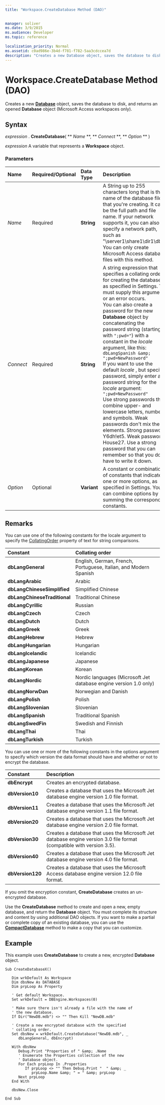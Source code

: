```yaml
---
title: "Workspace.CreateDatabase Method (DAO)"
 
 
manager: soliver
ms.date: 3/9/2015
ms.audience: Developer
ms.topic: reference
  
localization_priority: Normal
ms.assetid: c0ad986e-3b4d-f781-f782-5aa3cdccea7d
description: "Creates a new Database object, saves the database to disk, and returns an opened Database object (Microsoft Access workspaces only)."
---
```


# Workspace.CreateDatabase Method (DAO)

Creates a new **[Database](database-object-dao.md)** object, saves the database to disk, and returns an opened **Database** object (Microsoft Access workspaces only). 
  
## Syntax

 *expression*  . **CreateDatabase**( ** *Name* **, ** *Connect* **, ** *Option* ** ) 
  
 *expression*  A variable that represents a **Workspace** object. 
  
### Parameters

|**Name**|**Required/Optional**|**Data Type**|**Description**|
|:-----|:-----|:-----|:-----|
| _Name_ <br/> |Required  <br/> |**String** <br/> |A String up to 255 characters long that is the name of the database file that you're creating. It can be the full path and file name. If your network supports it, you can also specify a network path, such as "\\server1\share1\dir1\db1". You can only create Microsoft Access database files with this method.  <br/> |
| _Connect_ <br/> |Required  <br/> |**String** <br/> | A string expression that specifies a collating order for creating the database, as specified in Settings. You must supply this argument or an error occurs.  <br/>  You can also create a password for the new **Database** object by concatenating the password string (starting with  `";pwd="`) with a constant in the  *locale*  argument, like this:  <br/>  `dbLangSpanish &amp; ";pwd=NewPassword"` <br/>  If you want to use the default  *locale*  , but specify a password, simply enter a password string for the  *locale*  argument:  <br/>  `";pwd=NewPassword"` <br/>  Use strong passwords that combine upper- and lowercase letters, numbers, and symbols. Weak passwords don't mix these elements. Strong password: Y6dh!et5. Weak password: House27. Use a strong password that you can remember so that you don't have to write it down.  <br/> |
| _Option_ <br/> |Optional  <br/> |**Variant** <br/> |A constant or combination of constants that indicates one or more options, as specified in Settings. You can combine options by summing the corresponding constants.  <br/> |
   
## Remarks

You can use one of the following constants for the locale argument to specify the [CollatingOrder](database-collatingorder-property-dao.md) property of text for string comparisons. 
  
|**Constant**|**Collating order**|
|:-----|:-----|
|**dbLangGeneral** <br/> |English, German, French, Portuguese, Italian, and Modern Spanish  <br/> |
|**dbLangArabic** <br/> |Arabic  <br/> |
|**dbLangChineseSimplified** <br/> |Simplified Chinese  <br/> |
|**dbLangChineseTraditional** <br/> |Traditional Chinese  <br/> |
|**dbLangCyrillic** <br/> |Russian  <br/> |
|**dbLangCzech** <br/> |Czech  <br/> |
|**dbLangDutch** <br/> |Dutch  <br/> |
|**dbLangGreek** <br/> |Greek  <br/> |
|**dbLangHebrew** <br/> |Hebrew  <br/> |
|**dbLangHungarian** <br/> |Hungarian  <br/> |
|**dbLangIcelandic** <br/> |Icelandic  <br/> |
|**dbLangJapanese** <br/> |Japanese  <br/> |
|**dbLangKorean** <br/> |Korean  <br/> |
|**dbLangNordic** <br/> |Nordic languages (Microsoft Jet database engine version 1.0 only)  <br/> |
|**dbLangNorwDan** <br/> |Norwegian and Danish  <br/> |
|**dbLangPolish** <br/> |Polish  <br/> |
|**dbLangSlovenian** <br/> |Slovenian  <br/> |
|**dbLangSpanish** <br/> |Traditional Spanish  <br/> |
|**dbLangSwedFin** <br/> |Swedish and Finnish  <br/> |
|**dbLangThai** <br/> |Thai  <br/> |
|**dbLangTurkish** <br/> |Turkish  <br/> |
   
You can use one or more of the following constants in the options argument to specify which version the data format should have and whether or not to encrypt the database.
  
|**Constant**|**Description**|
|:-----|:-----|
|**dbEncrypt** <br/> |Creates an encrypted database.  <br/> |
|**dbVersion10** <br/> |Creates a database that uses the Microsoft Jet database engine version 1.0 file format.  <br/> |
|**dbVersion11** <br/> |Creates a database that uses the Microsoft Jet database engine version 1.1 file format.  <br/> |
|**dbVersion20** <br/> |Creates a database that uses the Microsoft Jet database engine version 2.0 file format.  <br/> |
|**dbVersion30** <br/> |Creates a database that uses the Microsoft Jet database engine version 3.0 file format (compatible with version 3.5).  <br/> |
|**dbVersion40** <br/> |Creates a database that uses the Microsoft Jet database engine version 4.0 file format.  <br/> |
|**dbVersion120** <br/> |Creates a database that uses the Microsoft Access database engine version 12.0 file format.  <br/> |
   
If you omit the encryption constant, **CreateDatabase** creates an un-encrypted database. 
  
Use the **CreateDatabase** method to create and open a new, empty database, and return the **Database** object. You must complete its structure and content by using additional DAO objects. If you want to make a partial or complete copy of an existing database, you can use the **[CompactDatabase](dbengine-compactdatabase-method-dao.md)** method to make a copy that you can customize. 
  
## Example

This example uses **CreateDatabase** to create a new, encrypted **Database** object. 
  
```
Sub CreateDatabaseX() 
 
   Dim wrkDefault As Workspace 
   Dim dbsNew As DATABASE 
   Dim prpLoop As Property 
 
   ' Get default Workspace. 
   Set wrkDefault = DBEngine.Workspaces(0) 
 
   ' Make sure there isn't already a file with the name of  
   ' the new database. 
   If Dir("NewDB.mdb") <> "" Then Kill "NewDB.mdb" 
 
   ' Create a new encrypted database with the specified  
   ' collating order. 
   Set dbsNew = wrkDefault.CreateDatabase("NewDB.mdb", _ 
      dbLangGeneral, dbEncrypt) 
 
   With dbsNew 
      Debug.Print "Properties of " &amp; .Name 
      ' Enumerate the Properties collection of the new  
      ' Database object. 
      For Each prpLoop In .Properties 
         If prpLoop <> "" Then Debug.Print "  " &amp; _ 
            prpLoop.Name &amp; " = " &amp; prpLoop 
      Next prpLoop 
   End With 
 
   dbsNew.Close 
 
End Sub 

```


